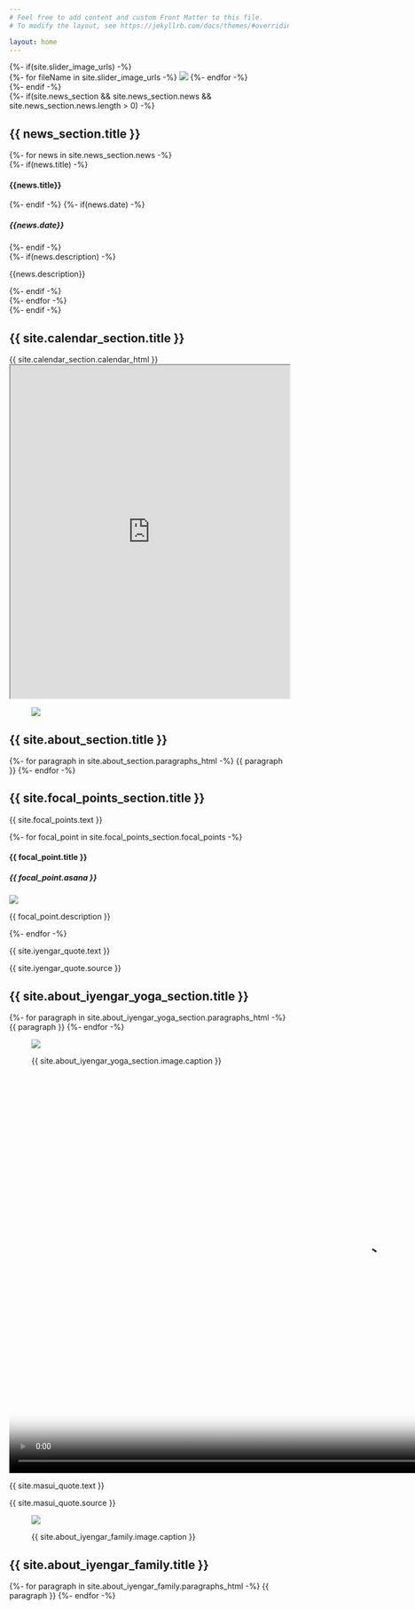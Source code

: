 ```yaml
---
# Feel free to add content and custom Front Matter to this file.
# To modify the layout, see https://jekyllrb.com/docs/themes/#overriding-theme-defaults

layout: home
---
```


<section id="landing">
	{%- if(site.slider_image_urls) -%}
	<div class="gallery js-flickity" data-flickity-options='{ "wrapAround": true, "autoPlay": 3000, "imagesLoaded": true, "fade": true, "draggable": false, "pauseAutoPlayOnHover": false, "setGallerySize": false }'>
		{%- for fileName in site.slider_image_urls -%}
		<img src="/assets/imgs/slider/{{ fileName }}">
		{%- endfor -%}
	</div>
	{%- endif -%}

</section>
{%- if(site.news_section && site.news_section.news && site.news_section.news.length > 0) -%}
<section id="news-section">
	<div class="wrapper">
		<h2>{{ news_section.title }}</h2>
		<div id="news-list" class="masonry">
			{%- for news in site.news_section.news -%}
		 		<div class="news">
		 			<div class="news-header">
			 			{%- if(news.title) -%}
			 			<h4>{{news.title}}</h4>
			 			{%- endif -%}
			 			{%- if(news.date) -%}
			 			<h5 class="news-date">{{news.date}}</h5>
			 			{%- endif -%}
		 			</div>
		 			{%- if(news.description) -%}
		 			<p>{{news.description}}</p>
		 			{%- endif -%}
		 		</div>
			{%- endfor -%}
		</div>
	</div>
</section>
{%- endif -%}
<section id="calendar">
	<h2>{{ site.calendar_section.title }}</h2>
	<div class="wrapper calendar">
		{{ site.calendar_section.calendar_html }}
	</div>
	<div class="wrapper shop">
		<iframe width="100%" height="600" src="https://site.arboxapp.com/shop?identifier=SwxyldKI&amp;whitelabel=Arbox&amp;referer=PLUGIN&amp;lang=en"></iframe>
	</div>
</section>
<section id="about">
	<div class="wrapper">
		<div id="about-me" class="text-with-image columns-2 vertical-center-items">
			<figure class="img-with-subtitle">
				<img class="rounded-corners" src="{{ site.about_section.image.url }}">
			</figure>
			<div class="text">
				<h2>{{ site.about_section.title }}</h2>
				{%- for paragraph in site.about_section.paragraphs_html -%}
		 		{{ paragraph }}
				{%- endfor -%}
			</div>
		</div>
	</div>
</section>
<section>
	<div class="wrapper">
		<div id="focal-points">
			<h2>{{ site.focal_points_section.title }}</h2>
			 <p>{{ site.focal_points.text }}</p>
			 <div class="cards">
			 	{%- for focal_point in site.focal_points_section.focal_points -%}
				 <div class="card">
				 	<div class="card-header">
				 		<div>
					 		<h4 class="card-title">{{ focal_point.title }}</h4>
					 		<h5 class="card-subtitle">{{ focal_point.asana }}</h5>
					 	</div>
				 	</div>
				 	<div class="card-image">
				 		<img class="single-rounded-corner" src="{{ focal_point.image_url }}"/>
				 		<p class="card-image-description">{{ focal_point.description }}</p>
				 	</div>
				 </div>
				 {%- endfor -%}
			 </div>
		</div>
	</div>
</section>
<section id="iyengar">
	<div id="iyengar-quote" class="quote">
		<p class="quote-text">{{ site.iyengar_quote.text }}</p>
		<p class="quote-source">{{ site.iyengar_quote.source }}</p>
	</div>
	<div class="wrapper">
		<div id="about-iyengar" class="text-with-image columns-2 vertical-center-items">
			<div class="text">
				<h2>{{ site.about_iyengar_yoga_section.title }}</h2>
				{%- for paragraph in site.about_iyengar_yoga_section.paragraphs_html -%}
				{{ paragraph }}
				{%- endfor -%}
			</div>
			<figure class="img-with-subtitle">
				<img class="rounded-corners" src="{{ site.about_iyengar_yoga_section.image.url }}">
				<figcaption class="caption caption-left">
					<p>{{ site.about_iyengar_yoga_section.image.caption }}</p>
				</figcaption>
			</figure>
		</div>
	</div><!-- ./wrapper-->
	<div id="iyengar-video">
		 <video width="1280" height="720" poster="{{ site.about_iyengar_yoga_section.video.thumbnail_url}}" controls>
		   <source src="{{ site.about_iyengar_yoga_section.video.video_url}}" type="video/mp4">
			Your browser does not support the video tag.
		</video> 
	</div>
	<div id="masui-quote" class="quote">
		<p class="quote-text">{{ site.masui_quote.text }}</p>
		<p class="quote-source">{{ site.masui_quote.source }}</p>
	</div>
	<div class="wrapper">
		<div class="text-with-image columns-2 vertical-center-items">
			<figure class="img-with-subtitle">
				<img class="rounded-corners" src="{{ site.about_iyengar_family.image.url }}">
				<figcaption class="caption caption-left">
					<p>{{ site.about_iyengar_family.image.caption }}</p>
				</figcaption>
			</figure>
			<div class="text">
				<h2>{{ site.about_iyengar_family.title }}</h2>
				{%- for paragraph in site.about_iyengar_family.paragraphs_html -%}
		 		{{ paragraph }}
				{%- endfor -%}
			</div>
		</div>
	</div><!-- ./wrapper -->
	
</section>


